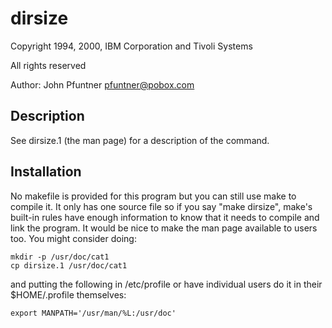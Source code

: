 # dirsize

Copyright 1994, 2000, IBM Corporation and Tivoli Systems

All rights reserved

Author: John Pfuntner <pfuntner@pobox.com>

## Description

  See dirsize.1 (the man page) for a description of the command.

## Installation

No makefile is provided for this program but you can still use make to compile it.  It only has one source file so if you say "make dirsize", make's built-in rules have enough information to know that it needs to compile and link the program.  It would be nice to make the man page available to users too.  You might consider doing:  

    mkdir -p /usr/doc/cat1
    cp dirsize.1 /usr/doc/cat1
  
and putting the following in /etc/profile or have individual users do it in their $HOME/.profile themselves:
  
    export MANPATH='/usr/man/%L:/usr/doc'
